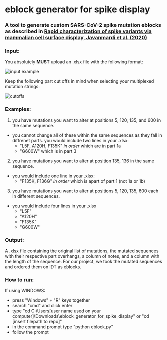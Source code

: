 # eblock generator for spike display
### A tool to generate custom SARS-CoV-2 spike mutation eblocks as described in [Rapid characterization of spike variants via mammalian cell surface display, Javanmardi et al. (2020) ](https://www.biorxiv.org/content/10.1101/2021.03.30.437622v2)

### Input:
You absolutely **MUST** upload an .xlsx file with the following format:

![input example](https://user-images.githubusercontent.com/56274447/113521071-c89a0900-955c-11eb-8672-267904fe9ad9.png)

Keep the following part cut offs in mind when selecting your multiplexed mutation strings:

![cutoffs](https://user-images.githubusercontent.com/56274447/113521302-385cc380-955e-11eb-91ff-e1d95269a05f.png)

### Examples:
1. you have mutations you want to alter at positions 5, 120, 135, and 600 in the same sequence. 
- you cannot change all of these within the same sequences as they fall in diffrenet parts. you would include two lines in your .xlsx: 
  - "L5F, A120H, F135K" *in order* which are in part 1a
  - "G600W" which is in part 3
2. you have mutations you want to alter at position 135, 136 in the same sequence.
- you would include one line in your .xlsx:
  - "F135K, F136G" *in order* which is apart of part 1 (not 1a or 1b)
3. you have mutations you want to alter at positions 5, 120, 135, 600 each in different sequences. 
- you would include four lines in your .xlsx
  - "L5F"
  - "A120H"
  - "F135K"
  - "G600W"

### Output:
A .xlsx file containing the original list of mutations, the mutated sequences with their respective part overhangs, a column of notes, and a column with the length of the sequence. 
For our project, we took the mutated sequences and ordered them on IDT as eblocks. 


### How to run:
If using WINDOWS:
- press "Windows" + "R" keys together
- search "cmd" and click enter
- type "cd C:\Users\[user name used on your computer]\Downloads\eblock_generator_for_spike_display" or "cd [insert filepath to repo]"
- in the command prompt type "python eblock.py" 
- follow the prompt
